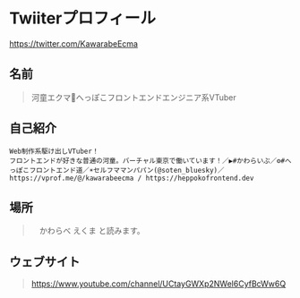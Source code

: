 # Twiiterプロフィール

<https://twitter.com/KawarabeEcma>

## 名前

> 河童エクマ🥒へっぽこフロントエンドエンジニア系VTuber

## 自己紹介

```
Web制作系駆け出しVTuber！
フロントエンドが好きな普通の河童。バーチャル東京で働いています！／▶️#かわらいぶ／⚙️#へっぽこフロントエンド道／☀️セルフママンパパン(@soten_bluesky)／https://vprof.me/@/kawarabeecma / https://heppokofrontend.dev
```

## 場所

>　かわらべ えくま と読みます。

## ウェブサイト

> https://www.youtube.com/channel/UCtayGWXp2NWel6CyfBcWw6Q
